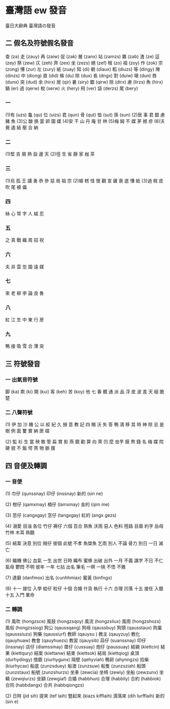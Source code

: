 # 臺灣語 ew 發音

臺日大辭典 臺灣語の發音

## 二 假名及符號假名發音

查 (za) 走 (zauy) 再 (zaiw) 促 (zak) 層 (zanx) 站 (zamzs) 雜 (zab)
渣 (ze) 這 (zey) 祭 (zew) 仄 (zeh) 齊 (zex) 坐 (zezs) 絕 (zef)
租 (zo) 祖 (zoy) 作 (zok) 宗 (zong) 慒 (zur) 左 (zury) 紙 (zuay)
知 (di) 朝 (diaux) 稻 (diuzs) 等 (dingy) 陣 (dinzs) 中 (diong) 直 (did)
蛛 (du) 除 (dux) 長 (dngx) 對 (duiw) 墩 (dun) 唇 (dunx) 突 (dud)
余 (hirx) 居 (qir) 暑 (siry) 鋸 (qirw) 除 (dirx) 慮 (lirzs) 魚 (hirx)
鍋 (er) 過 (qerw) 稅 (serw) 火 (hery) 飛 (ver) 袋 (derzs) 尾 (bery)

### 一

(1)有 (uzs) 龜 (qu) 位 (uizs) 君 (qun) 骨 (qut) 恤 (sut) 孫 (sun)
(2)居 事 君 銀 慮 豬 魚
(3)公 酸 損 當 卵 園 媒
(4)安 干 山 丹 庵 甘 林
(5)梅 姆 不 媒 茅 撼 疹
(6)沃 覺 遏 結 壓 合 納

### 二

(1)堅 吉 屑 熱 設 邊 天
(2)徑 生 省 靜 家 枷 茶

### 三

(1)烏 孤 王 講 勇 恭 參 惡 局 祖 宗
(2)蠔 糕 怪 懷 觀 宣 雞 衰 底 慒 紙
(3)過 稅 皮 吹 尾 被 儡

### 四

絲 心 常 字 人 絨 忍

### 五

之 真 戰 織 周 招 祝

### 六

夫 非 雲 忽 園 遠 媒

### 七

來 老 柳 李 論 良 魯

### 八

紅 江 生 中 東 行 房

### 九

鴨 接 吸 雪 合 薄 突

## 三 符號發音

### 一 出氣音符號

脚 (ka) 欺 (ki) 開 (kui) 客 (keh) 苦 (koy)
他 七 春 體 通
派 品 浮 皮 波
差 天 槌 脆 楚

### 二 八聲符號

(1)
伊 加 沙 機 公
以 絞 紀 久 損
意 教 記 四 賜
沃 失 答 鴨 滴
移 其 時 神 除
忌 是 樹 例 面
籰 實 納 匣 碟

(2)
監 衫 生 當 秧
敢 管 扁 賞 影
燕 鏡 勸 算 向
莢 凹 麼 虫芋 膜
熬 錢 名 梅 媒
院 硬 貌 不 飯
愕 莢 物 脈 膜

## 四 音便及轉調

### 一 音便

(1)
巾仔 (qunssnay) 印仔 (inssnay) 新的 (sin ne)

(2)
柑仔 (qamxmay) 楠仔 (lamxmay) 金的 (qim me)

(3)
䓤仔 (cangxgay) 窓仔 (tangxgay) 紅的 (angx gezs)

(4)
溺愛 目油 各位
竹仔 褥仔 六個
百合 熟魚 沃雨
惡人 色料 陸路
目眉 約字 岳母
竹林 木耳 熟麵

(5)
結案 決意 別位
賊仔 彼個 此號
不孝 魚桀魚 乞雨
別人 不論 骨力
別日 一日 滅亡

(6)
織機 佛公 血氣
一生 出世 日時
織布 蜜蜂 出破
出外 一月 不義
識字 不日 不仁
虱母 鬱悶 不明
彼年 一年 七拈
出名 筆毛 一暝
一挾 不悟 不雅

(7)
達磨 (danfmox) 出名 (cunhhmiax) 蜜黃 (binfngx)

(8)
十一 接位 入學
蛤仔 粒仔 十個
合婚 什貨 執行
十六 合理 凹落
十五 接任 入銀
十五 入門 業命

### 二 轉調

(1)
風吹 (hongzsce) 風鼓 (hongzsqoy) 風流 (hongzsliux) 風雨 (hongzshozs) 風俗 (hongzssiog)
狗公 (qaussqang) 狗母 (qaussbuy) 狗頭 (qausstaux) 狗巢 (qausssiuzs) 狗藥 (qaussiurf)
教師 (qauysu ) 教主 (qauyzuy) 教化 (qauyhuaw) 教會 (qauyhuezs) 教習 (qauysib)
蒜仔 (suanssnay) 印仔 (inssnay) 店仔 (diamssmay) 厝仔 (cussuay) 炮仔 (paussuay)
結親 (kiettcin) 結果 (kiettqury) 結案 (kiettanw) 結束 (kiettsok) 結局 (kiettqiog)
桌頂 (durhydingy) 借銀 (ziurhygunx) 隔壁 (qehyviah) 鴨卵 (ahynngzs) 拾柴 (kiurhycax)
船底 (zunzsduey) 船澳 (zunzsuw) 船隻 (zunzsziah) 船頭 (zunzstaux) 船號 (zunzshurzs)
坐車 (zewcia) 坐椅 (zewiy) 坐船 (zewzunx) 坐轎 (zewqiurzs) 坐額 (zewgiaf)
合婚 (habbhun) 合理 (habbliy) 合約 (habbiok) 合同 (habbdangx) 合共 (habbqiongzs)

(2)
日時 (jid sih) 提來 (tef laih) 豎起來 (kiazs kifflaih) 滴落來 (dih lurfflaih) 新的 (sin e)
